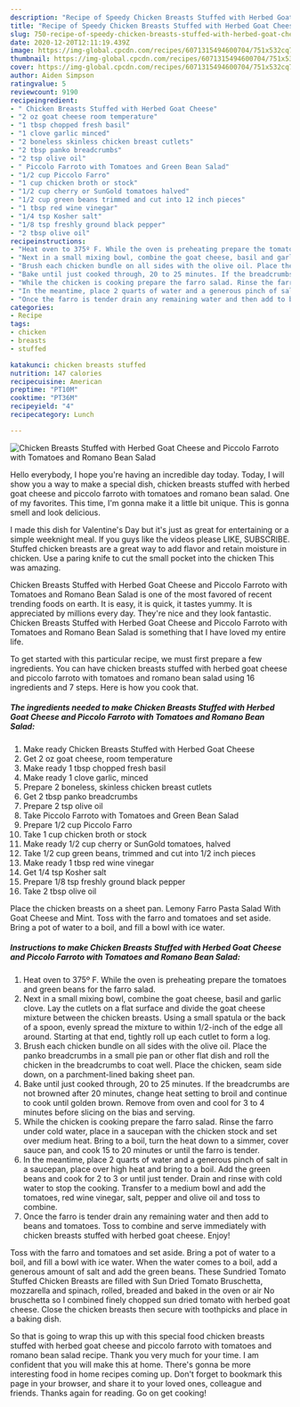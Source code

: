 ```yaml
---
description: "Recipe of Speedy Chicken Breasts Stuffed with Herbed Goat Cheese and Piccolo Farroto with Tomatoes and Romano Bean Salad"
title: "Recipe of Speedy Chicken Breasts Stuffed with Herbed Goat Cheese and Piccolo Farroto with Tomatoes and Romano Bean Salad"
slug: 750-recipe-of-speedy-chicken-breasts-stuffed-with-herbed-goat-cheese-and-piccolo-farroto-with-tomatoes-and-romano-bean-salad
date: 2020-12-20T12:11:19.439Z
image: https://img-global.cpcdn.com/recipes/6071315494600704/751x532cq70/chicken-breasts-stuffed-with-herbed-goat-cheese-and-piccolo-farroto-with-tomatoes-and-romano-bean-sa-recipe-main-photo.jpg
thumbnail: https://img-global.cpcdn.com/recipes/6071315494600704/751x532cq70/chicken-breasts-stuffed-with-herbed-goat-cheese-and-piccolo-farroto-with-tomatoes-and-romano-bean-sa-recipe-main-photo.jpg
cover: https://img-global.cpcdn.com/recipes/6071315494600704/751x532cq70/chicken-breasts-stuffed-with-herbed-goat-cheese-and-piccolo-farroto-with-tomatoes-and-romano-bean-sa-recipe-main-photo.jpg
author: Aiden Simpson
ratingvalue: 5
reviewcount: 9190
recipeingredient:
- " Chicken Breasts Stuffed with Herbed Goat Cheese"
- "2 oz goat cheese room temperature"
- "1 tbsp chopped fresh basil"
- "1 clove garlic minced"
- "2 boneless skinless chicken breast cutlets"
- "2 tbsp panko breadcrumbs"
- "2 tsp olive oil"
- " Piccolo Farroto with Tomatoes and Green Bean Salad"
- "1/2 cup Piccolo Farro"
- "1 cup chicken broth or stock"
- "1/2 cup cherry or SunGold tomatoes halved"
- "1/2 cup green beans trimmed and cut into 12 inch pieces"
- "1 tbsp red wine vinegar"
- "1/4 tsp Kosher salt"
- "1/8 tsp freshly ground black pepper"
- "2 tbsp olive oil"
recipeinstructions:
- "Heat oven to 375º F. While the oven is preheating prepare the tomatoes and green beans for the farro salad."
- "Next in a small mixing bowl, combine the goat cheese, basil and garlic clove. Lay the cutlets on a flat surface and divide the goat cheese mixture between the chicken breasts. Using a small spatula or the back of a spoon, evenly spread the mixture to within 1/2-inch of the edge all around. Starting at that end, tightly roll up each cutlet to form a log."
- "Brush each chicken bundle on all sides with the olive oil. Place the panko breadcrumbs in a small pie pan or other flat dish and roll the chicken in the breadcrumbs to coat well. Place the chicken, seam side down, on a parchment-lined baking sheet pan."
- "Bake until just cooked through, 20 to 25 minutes. If the breadcrumbs are not browned after 20 minutes, change heat setting to broil and continue to cook until golden brown. Remove from oven and cool for 3 to 4 minutes before slicing on the bias and serving."
- "While the chicken is cooking prepare the farro salad. Rinse the farro under cold water, place in a saucepan with the chicken stock and set over medium heat. Bring to a boil, turn the heat down to a simmer, cover sauce pan, and cook 15 to 20 minutes or until the farro is tender."
- "In the meantime, place 2 quarts of water and a generous pinch of salt in a saucepan, place over high heat and bring to a boil. Add the green beans and cook for 2 to 3 or until just tender. Drain and rinse with cold water to stop the cooking. Transfer to a medium bowl and add the tomatoes, red wine vinegar, salt, pepper and olive oil and toss to combine."
- "Once the farro is tender drain any remaining water and then add to beans and tomatoes. Toss to combine and serve immediately with chicken breasts stuffed with herbed goat cheese. Enjoy!"
categories:
- Recipe
tags:
- chicken
- breasts
- stuffed

katakunci: chicken breasts stuffed 
nutrition: 147 calories
recipecuisine: American
preptime: "PT10M"
cooktime: "PT36M"
recipeyield: "4"
recipecategory: Lunch

---
```



![Chicken Breasts Stuffed with Herbed Goat Cheese and Piccolo Farroto with Tomatoes and Romano Bean Salad](https://img-global.cpcdn.com/recipes/6071315494600704/751x532cq70/chicken-breasts-stuffed-with-herbed-goat-cheese-and-piccolo-farroto-with-tomatoes-and-romano-bean-sa-recipe-main-photo.jpg)

Hello everybody, I hope you're having an incredible day today. Today, I will show you a way to make a special dish, chicken breasts stuffed with herbed goat cheese and piccolo farroto with tomatoes and romano bean salad. One of my favorites. This time, I'm gonna make it a little bit unique. This is gonna smell and look delicious.

I made this dish for Valentine&#39;s Day but it&#39;s just as great for entertaining or a simple weeknight meal. If you guys like the videos please LIKE, SUBSCRIBE. Stuffed chicken breasts are a great way to add flavor and retain moisture in chicken. Use a paring knife to cut the small pocket into the chicken This was amazing.

Chicken Breasts Stuffed with Herbed Goat Cheese and Piccolo Farroto with Tomatoes and Romano Bean Salad is one of the most favored of recent trending foods on earth. It is easy, it is quick, it tastes yummy. It is appreciated by millions every day. They're nice and they look fantastic. Chicken Breasts Stuffed with Herbed Goat Cheese and Piccolo Farroto with Tomatoes and Romano Bean Salad is something that I have loved my entire life.


To get started with this particular recipe, we must first prepare a few ingredients. You can have chicken breasts stuffed with herbed goat cheese and piccolo farroto with tomatoes and romano bean salad using 16 ingredients and 7 steps. Here is how you cook that.

<!--inarticleads1-->

##### The ingredients needed to make Chicken Breasts Stuffed with Herbed Goat Cheese and Piccolo Farroto with Tomatoes and Romano Bean Salad:

1. Make ready  Chicken Breasts Stuffed with Herbed Goat Cheese
1. Get 2 oz goat cheese, room temperature
1. Make ready 1 tbsp chopped fresh basil
1. Make ready 1 clove garlic, minced
1. Prepare 2 boneless, skinless chicken breast cutlets
1. Get 2 tbsp panko breadcrumbs
1. Prepare 2 tsp olive oil
1. Take  Piccolo Farroto with Tomatoes and Green Bean Salad
1. Prepare 1/2 cup Piccolo Farro
1. Take 1 cup chicken broth or stock
1. Make ready 1/2 cup cherry or SunGold tomatoes, halved
1. Take 1/2 cup green beans, trimmed and cut into 1/2 inch pieces
1. Make ready 1 tbsp red wine vinegar
1. Get 1/4 tsp Kosher salt
1. Prepare 1/8 tsp freshly ground black pepper
1. Take 2 tbsp olive oil


Place the chicken breasts on a sheet pan. Lemony Farro Pasta Salad With Goat Cheese and Mint. Toss with the farro and tomatoes and set aside. Bring a pot of water to a boil, and fill a bowl with ice water. 

<!--inarticleads2-->

##### Instructions to make Chicken Breasts Stuffed with Herbed Goat Cheese and Piccolo Farroto with Tomatoes and Romano Bean Salad:

1. Heat oven to 375º F. While the oven is preheating prepare the tomatoes and green beans for the farro salad.
1. Next in a small mixing bowl, combine the goat cheese, basil and garlic clove. Lay the cutlets on a flat surface and divide the goat cheese mixture between the chicken breasts. Using a small spatula or the back of a spoon, evenly spread the mixture to within 1/2-inch of the edge all around. Starting at that end, tightly roll up each cutlet to form a log.
1. Brush each chicken bundle on all sides with the olive oil. Place the panko breadcrumbs in a small pie pan or other flat dish and roll the chicken in the breadcrumbs to coat well. Place the chicken, seam side down, on a parchment-lined baking sheet pan.
1. Bake until just cooked through, 20 to 25 minutes. If the breadcrumbs are not browned after 20 minutes, change heat setting to broil and continue to cook until golden brown. Remove from oven and cool for 3 to 4 minutes before slicing on the bias and serving.
1. While the chicken is cooking prepare the farro salad. Rinse the farro under cold water, place in a saucepan with the chicken stock and set over medium heat. Bring to a boil, turn the heat down to a simmer, cover sauce pan, and cook 15 to 20 minutes or until the farro is tender.
1. In the meantime, place 2 quarts of water and a generous pinch of salt in a saucepan, place over high heat and bring to a boil. Add the green beans and cook for 2 to 3 or until just tender. Drain and rinse with cold water to stop the cooking. Transfer to a medium bowl and add the tomatoes, red wine vinegar, salt, pepper and olive oil and toss to combine.
1. Once the farro is tender drain any remaining water and then add to beans and tomatoes. Toss to combine and serve immediately with chicken breasts stuffed with herbed goat cheese. Enjoy!


Toss with the farro and tomatoes and set aside. Bring a pot of water to a boil, and fill a bowl with ice water. When the water comes to a boil, add a generous amount of salt and add the green beans. These Sundried Tomato Stuffed Chicken Breasts are filled with Sun Dried Tomato Bruschetta, mozzarella and spinach, rolled, breaded and baked in the oven or air No bruschetta so I combined finely chopped sun dried tomato with herbed goat cheese. Close the chicken breasts then secure with toothpicks and place in a baking dish. 

So that is going to wrap this up with this special food chicken breasts stuffed with herbed goat cheese and piccolo farroto with tomatoes and romano bean salad recipe. Thank you very much for your time. I am confident that you will make this at home. There's gonna be more interesting food in home recipes coming up. Don't forget to bookmark this page in your browser, and share it to your loved ones, colleague and friends. Thanks again for reading. Go on get cooking!
